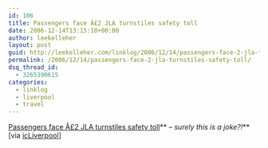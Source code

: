 ```yaml
---
id: 106
title: Passengers face Â£2 JLA turnstiles safety toll
date: 2006-12-14T13:15:10+00:00
author: leekelleher
layout: post
guid: http://leekelleher.com/linklog/2006/12/14/passengers-face-2-jla-turnstiles-safety-toll/
permalink: /2006/12/14/passengers-face-2-jla-turnstiles-safety-toll/
dsq_thread_id:
  - 3265390615
categories:
  - linklog
  - liverpool
  - travel
---
```

[Passengers face Â£2 JLA turnstiles safety toll](http://icliverpool.icnetwork.co.uk/0100news/0100regionalnews/tm_headline=passengers-face-%2D2-jla-turnstiles-safety-toll%26method=full%26objectid=18260118%26siteid=50061-name_page.html)** _&#8211; surely this is a joke?!_** [via [icLiverpool](http://icliverpool.icnetwork.co.uk/)]